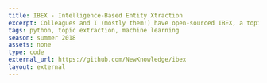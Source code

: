 ```yaml
---
title: IBEX - Intelligence-Based Entity Xtraction
excerpt: Colleagues and I (mostly them!) have open-sourced IBEX, a topic extraction library in python
tags: python, topic extraction, machine learning
season: summer 2018
assets: none
type: code
external_url: https://github.com/NewKnowledge/ibex
layout: external
---
```

